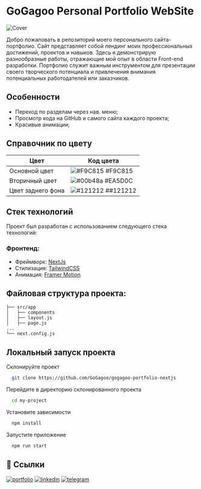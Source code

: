 # GoGagoo Personal Portfolio WebSite

![Cover](https://i.postimg.cc/Y25fhq7d/cover.jpg)

Добро пожаловать в репозиторий моего персонального сайта-портфолио. Сайт представляет собой лендинг моих профессиональных достижений, проектов и навыков. Здесь я демонстрирую разнообразные работы, отражающие мой опыт в области Front-end разработки. Портфолио служит важным инструментом для презентации своего творческого потенциала и привлечения внимания потенциальных работодателей или заказчиков.


## Особенности

- Переход по разделам через нав. меню;
- Просмотр кода на GitHub и самого сайта каждого проекта;
- Красивые анимации;



## Справочник по цвету
| Цвет             | Код цвета                                                                |
| ----------------- | ------------------------------------------------------------------ |
| Основной цвет | ![#F9C815](https://via.placeholder.com/10/F9C815?text=+) #F9C815 |
| Вторичный цвет | ![#00b48a](https://via.placeholder.com/10/EA5D0C?text=+) #EA5D0C |
| Цвет заднего фона | ![#121212](https://via.placeholder.com/10/121212?text=+) ##121212 |



## Стек технологий

Проект был разработан с использованием следующего стека технологий:


### Фронтенд:

- Фреймворк: [NextJs](https://nextjs.org/)
- Стилизация: [TailwindCSS](https://tailwindcss.com/)
- Анимация: [Framer Motion](https://www.framer.com/motion/)




## Файловая структура проекта:

```
├── src/app
│   ├── components         
│   ├── layout.js         
│   ├── page.js
...
└── next.config.js       
```




## Локальный запуск проекта

Склонируйте проект

```bash
  git clone https://github.com/GoGagoo/gogagoo-portfolio-nextjs
```

Перейдите в директорию склонированного проекта

```bash
  cd my-project
```

Установите зависимости

```bash
  npm install
```

Запустите приложение

```bash
  npm run start
```



## 🔗 Ссылки
[![portfolio](https://img.shields.io/badge/my_portfolio-000?style=for-the-badge&logo=ko-fi&logoColor=white)](https://https://gogagoo-portfolio.vercel.app/)
[![linkedin](https://img.shields.io/badge/linkedin-0A66C2?style=for-the-badge&logo=linkedin&logoColor=white)](https://www.linkedin.com/in/gagikantonyan/)
[![telegram](https://img.shields.io/badge/telegram-1DA1F2?style=for-the-badge&logo=telegram&logoColor=white)](https://t.me/doubleG_json)
